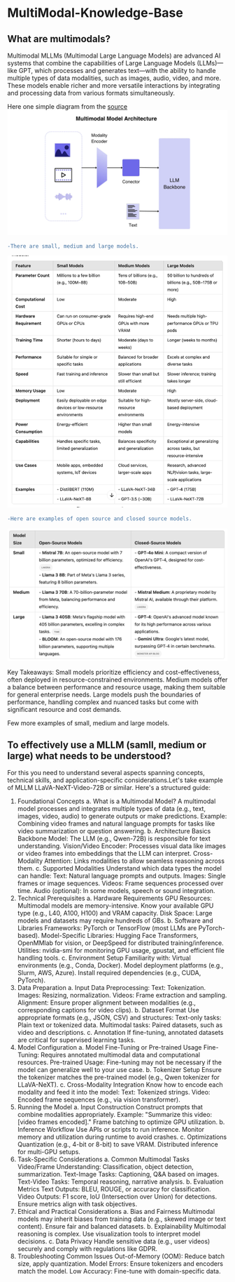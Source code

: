 # MultiModal-Knowledge-Base
## What are multimodals?
Multimodal MLLMs (Multimodal Large Language Models) are advanced AI systems that combine the capabilities of Large Language Models (LLMs)—like GPT, which processes and generates text—with the ability to handle multiple types of data modalities, such as images, audio, video, and more. These models enable richer and more versatile interactions by integrating and processing data from various formats simultaneously.

Here one simple diagram from the [source](https://medium.com/@tenyks_blogger/multimodal-large-language-models-mllms-transforming-computer-vision-76d3c5dd267f)
![test3](https://github.com/pallavig702/MultiModal-Knowledge-Base/blob/main/Images/MLLM_Architecture.png)
```diff
-There are small, medium and large models.
```
![test2](https://github.com/pallavig702/MultiModal-Knowledge-Base/blob/main/Images/MLLM3.png)

```diff
-Here are examples of open source and closed source models.
```
![test](https://github.com/pallavig702/MultiModal-Knowledge-Base/blob/main/Images/MLLM_s.png)

Key Takeaways:
Small models prioritize efficiency and cost-effectiveness, often deployed in resource-constrained environments.
Medium models offer a balance between performance and resource usage, making them suitable for general enterprise needs.
Large models push the boundaries of performance, handling complex and nuanced tasks but come with significant resource and cost demands.

Few more examples of small, medium and large models.


## To effectively use a MLLM (samll, medium or large) what needs to be understood?
For this you need to understand several aspects spanning concepts, technical skills, and application-specific considerations.Let's take example of MLLM LLaVA-NeXT-Video-72B or similar. Here's a structured guide:

1. Foundational Concepts
a. What is a Multimodal Model?
A multimodal model processes and integrates multiple types of data (e.g., text, images, video, audio) to generate outputs or make predictions.
Example: Combining video frames and natural language prompts for tasks like video summarization or question answering.
b. Architecture Basics
Backbone Model: The LLM (e.g., Qwen-72B) is responsible for text understanding.
Vision/Video Encoder: Processes visual data like images or video frames into embeddings that the LLM can interpret.
Cross-Modality Attention: Links modalities to allow seamless reasoning across them.
c. Supported Modalities
Understand which data types the model can handle:
Text: Natural language prompts and outputs.
Images: Single frames or image sequences.
Videos: Frame sequences processed over time.
Audio (optional): In some models, speech or sound integration.
2. Technical Prerequisites
a. Hardware Requirements
GPU Resources: Multimodal models are memory-intensive.
Know your available GPU type (e.g., L40, A100, H100) and VRAM capacity.
Disk Space: Large models and datasets may require hundreds of GBs.
b. Software and Libraries
Frameworks: PyTorch or TensorFlow (most LLMs are PyTorch-based).
Model-Specific Libraries: Hugging Face Transformers, OpenMMlab for vision, or DeepSpeed for distributed training/inference.
Utilities: nvidia-smi for monitoring GPU usage, gpustat, and efficient file handling tools.
c. Environment Setup
Familiarity with:
Virtual environments (e.g., Conda, Docker).
Model deployment platforms (e.g., Slurm, AWS, Azure).
Install required dependencies (e.g., CUDA, PyTorch).
3. Data Preparation
a. Input Data
Preprocessing:
Text: Tokenization.
Images: Resizing, normalization.
Videos: Frame extraction and sampling.
Alignment: Ensure proper alignment between modalities (e.g., corresponding captions for video clips).
b. Dataset Format
Use appropriate formats (e.g., JSON, CSV) and structures:
Text-only tasks: Plain text or tokenized data.
Multimodal tasks: Paired datasets, such as video and descriptions.
c. Annotation
If fine-tuning, annotated datasets are critical for supervised learning tasks.
4. Model Configuration
a. Model Fine-Tuning or Pre-trained Usage
Fine-Tuning: Requires annotated multimodal data and computational resources.
Pre-trained Usage: Fine-tuning may not be necessary if the model can generalize well to your use case.
b. Tokenizer Setup
Ensure the tokenizer matches the pre-trained model (e.g., Qwen tokenizer for LLaVA-NeXT).
c. Cross-Modality Integration
Know how to encode each modality and feed it into the model:
Text: Tokenized strings.
Video: Encoded frame sequences (e.g., via vision transformer).
5. Running the Model
a. Input Construction
Construct prompts that combine modalities appropriately.
Example: "Summarize this video: [video frames encoded]."
Frame batching to optimize GPU utilization.
b. Inference Workflow
Use APIs or scripts to run inference.
Monitor memory and utilization during runtime to avoid crashes.
c. Optimizations
Quantization (e.g., 4-bit or 8-bit) to save VRAM.
Distributed inference for multi-GPU setups.
6. Task-Specific Considerations
a. Common Multimodal Tasks
Video/Frame Understanding: Classification, object detection, summarization.
Text-Image Tasks: Captioning, Q&A based on images.
Text-Video Tasks: Temporal reasoning, narrative analysis.
b. Evaluation Metrics
Text Outputs: BLEU, ROUGE, or accuracy for classification.
Video Outputs: F1 score, IoU (Intersection over Union) for detections.
Ensure metrics align with task objectives.
7. Ethical and Practical Considerations
a. Bias and Fairness
Multimodal models may inherit biases from training data (e.g., skewed image or text content).
Ensure fair and balanced datasets.
b. Explainability
Multimodal reasoning is complex. Use visualization tools to interpret model decisions.
c. Data Privacy
Handle sensitive data (e.g., user videos) securely and comply with regulations like GDPR.
8. Troubleshooting
Common Issues
Out-of-Memory (OOM): Reduce batch size, apply quantization.
Model Errors: Ensure tokenizers and encoders match the model.
Low Accuracy: Fine-tune with domain-specific data.
